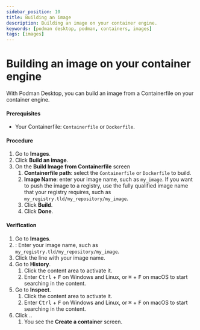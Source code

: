 ```yaml
---
sidebar_position: 10
title: Building an image
description: Building an image on your container engine.
keywords: [podman desktop, podman, containers, images]
tags: [images]
---
```


# Building an image on your container engine

With Podman Desktop, you can build an image from a Containerfile on your container engine.

#### Prerequisites

- Your Containerfile: `Containerfile` or `Dockerfile`.

#### Procedure

1. Go to **<icon icon="fa-solid fa-cloud" size="lg" /> Images**.
1. Click **<icon icon="fa-solid fa-cube" size="lg" /> Build an image**.
1. On the **Build Image from Containerfile** screen
   1. **Containerfile path**: select the `Containerfile` or `Dockerfile` to build.
   1. **Image Name**: enter your image name, such as `my_image`. If you want to push the image to a registry, use the fully qualified image name that your registry requires, such as `my_registry.tld/my_repository/my_image`.
   1. Click **<icon icon="fa-solid fa-cubes" size="lg" /> Build**.
   1. Click **Done**.

#### Verification

1. Go to **<icon icon="fa-solid fa-cloud" size="lg" /> Images**.
1. **<icon icon="fa-solid fa-search" size="lg" />**: Enter your image name, such as `my_registry.tld/my_repository/my_image`.
1. Click the line with your image name.
1. Go to **History**.
   1. Click the content area to activate it.
   1. Enter <kbd>Ctrl</kbd> + <kbd>F</kbd> on Windows and Linux, or <kbd>⌘</kbd> + <kbd>F</kbd> on macOS to start searching in the content.
1. Go to **Inspect**.
   1. Click the content area to activate it.
   1. Enter <kbd>Ctrl</kbd> + <kbd>F</kbd> on Windows and Linux, or <kbd>⌘</kbd> + <kbd>F</kbd> on macOS to start searching in the content.
1. Click **<icon icon="fa-solid fa-play" size="lg" />**..
   1. You see the **Create a container** screen.
